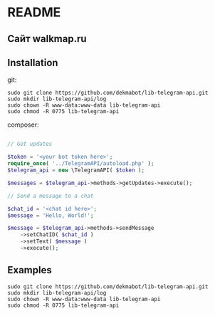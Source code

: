 README
======

Сайт walkmap.ru
----------------


Installation
------------

git:

```
sudo git clone https://github.com/dekmabot/lib-telegram-api.git
sudo mkdir lib-telegram-api/log
sudo chown -R www-data:www-data lib-telegram-api
sudo chmod -R 0775 lib-telegram-api

```

composer:

``` php

// Get updates

$token = '<your bot token here>';
require_once( '../TelegramAPI/autoload.php' );
$telegram_api = new \TelegramAPI( $token );

$messages = $telegram_api->methods->getUpdates->execute();

// Send a message to a chat

$chat_id = '<chat id here>';
$message = 'Hello, World!';

$message = $telegram_api->methods->sendMessage
	->setChatID( $chat_id )
	->setText( $message )
	->execute();

```


Examples
-------------

```
sudo git clone https://github.com/dekmabot/lib-telegram-api.git
sudo mkdir lib-telegram-api/log
sudo chown -R www-data:www-data lib-telegram-api
sudo chmod -R 0775 lib-telegram-api

```
